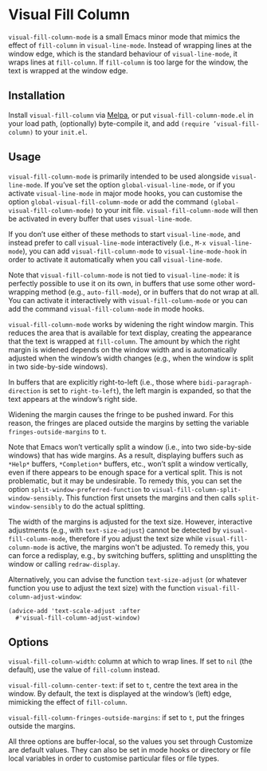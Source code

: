 # Visual Fill Column #

`visual-fill-column-mode` is a small Emacs minor mode that mimics the effect of `fill-column` in `visual-line-mode`. Instead of wrapping lines at the window edge, which is the standard behaviour of `visual-line-mode`, it wraps lines at `fill-column`. If `fill-column` is too large for the window, the text is wrapped at the window edge.


## Installation ##

Install `visual-fill-column` via [Melpa](http://melpa.org), or put `visual-fill-column-mode.el` in your load path, (optionally) byte-compile it, and add `(require ’visual-fill-column)` to your `init.el`.


## Usage ##

`visual-fill-column-mode` is primarily intended to be used alongside `visual-line-mode`. If you’ve set the option `global-visual-line-mode`, or if you activate `visual-line-mode` in major mode hooks, you can customise the option `global-visual-fill-column-mode` or add the command `(global-visual-fill-column-mode)` to your init file. `visual-fill-column-mode` will then be activated in every buffer that uses `visual-line-mode`.

If you don’t use either of these methods to start `visual-line-mode`, and instead prefer to call `visual-line-mode` interactively (i.e., `M-x visual-line-mode`), you can add `visual-fill-column-mode` to `visual-line-mode-hook` in order to activate it automatically when you call `visual-line-mode`. 

Note that `visual-fill-column-mode` is not tied to `visual-line-mode`: it is perfectly possible to use it on its own, in buffers that use some other word-wrapping method (e.g., `auto-fill-mode`), or in buffers that do not wrap at all. You can activate it interactively with `visual-fill-column-mode` or you can add the command `visual-fill-column-mode` in mode hooks.

`visual-fill-column-mode` works by widening the right window margin. This reduces the area that is available for text display, creating the appearance that the text is wrapped at `fill-column`. The amount by which the right margin is widened depends on the window width and is automatically adjusted when the window’s width changes (e.g., when the window is split in two side-by-side windows).

In buffers that are explicitly right-to-left (i.e., those where `bidi-paragraph-direction` is set to `right-to-left`), the left margin is expanded, so that the text appears at the window’s right side.

Widening the margin causes the fringe to be pushed inward. For this reason, the fringes are placed outside the margins by setting the variable `fringes-outside-margins` to `t`.

Note that Emacs won’t vertically split a window (i.e., into two side-by-side windows) that has wide margins. As a result, displaying buffers such as `*Help*` buffers, `*Completion*` buffers, etc., won’t split a window vertically, even if there appears to be enough space for a vertical split. This is not problematic, but it may be undesirable. To remedy this, you can set the option `split-window-preferred-function` to `visual-fill-column-split-window-sensibly`. This function first unsets the margins and then calls `split-window-sensibly` to do the actual splitting.

The width of the margins is adjusted for the text size. However, interactive adjustments (e.g., with `text-size-adjust`) cannot be detected by `visual-fill-column-mode`, therefore if you adjust the text size while `visual-fill-column-mode` is active, the margins won't be adjusted. To remedy this, you can force a redisplay, e.g., by switching buffers, splitting and unsplitting the window or calling `redraw-display`.

Alternatively, you can advise the function `text-size-adjust` (or whatever function you use to adjust the text size) with the function `visual-fill-column-adjust-window`:

    (advice-add 'text-scale-adjust :after
      #'visual-fill-column-adjust-window)


## Options ##

`visual-fill-column-width`: column at which to wrap lines. If set to `nil` (the default), use the value of `fill-column` instead.

`visual-fill-column-center-text`: if set to `t`, centre the text area in the window. By default, the text is displayed at the window’s (left) edge, mimicking the effect of `fill-column`.

`visual-fill-column-fringes-outside-margins`: if set to `t`, put the fringes outside the margins.

All three options are buffer-local, so the values you set through Customize are default values. They can also be set in mode hooks or directory or file local variables in order to customise particular files or file types.
